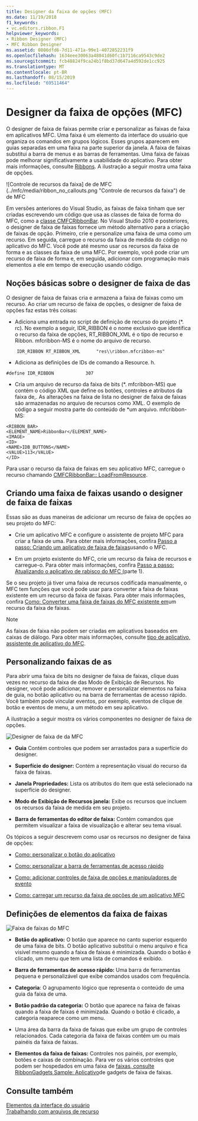 ```yaml
---
title: Designer da faixa de opções (MFC)
ms.date: 11/19/2018
f1_keywords:
- vc.editors.ribbon.F1
helpviewer_keywords:
- Ribbon Designer (MFC)
- MFC Ribbon Designer
ms.assetid: 0806dfd6-7d11-471a-99e1-4072852231f9
ms.openlocfilehash: 1634eee30063a48041d60fc1b7116ca9543c9de2
ms.sourcegitcommit: fcb48824f9ca24b1f8bd37d647a4d592de1cc925
ms.translationtype: MT
ms.contentlocale: pt-BR
ms.lasthandoff: 08/15/2019
ms.locfileid: "69511464"
---
```

# <a name="ribbon-designer-mfc"></a>Designer da faixa de opções (MFC)

O designer de faixa de faixas permite criar e personalizar as faixas de faixa em aplicativos MFC. Uma faixa é um elemento da interface do usuário que organiza os comandos em grupos lógicos. Esses grupos aparecem em guias separadas em uma faixa na parte superior da janela. A faixa de faixas substitui a barra de menus e as barras de ferramentas. Uma faixa de faixas pode melhorar significativamente a usabilidade do aplicativo. Para obter mais informações, consulte [Ribbons](/windows/win32/uxguide/cmd-ribbons). A ilustração a seguir mostra uma faixa de opções.

![Controle de recursos da faixa] de de MFC (../mfc/media/ribbon_no_callouts.png "Controle de recursos da faixa") de de MFC

Em versões anteriores do Visual Studio, as faixas de faixa tinham que ser criadas escrevendo um código que usa as classes de faixa de forma do MFC, como a [classe CMFCRibbonBar](../mfc/reference/cmfcribbonbar-class.md). No Visual Studio 2010 e posteriores, o designer de faixa de faixas fornece um método alternativo para a criação de faixas de opção. Primeiro, crie e personalize uma faixa de uma como um recurso. Em seguida, carregue o recurso da faixa de medida do código no aplicativo do MFC. Você pode até mesmo usar os recursos da faixa de forma e as classes da faixa de uma MFC. Por exemplo, você pode criar um recurso de faixa de forma e, em seguida, adicionar com programação mais elementos a ele em tempo de execução usando código.

## <a name="understanding-the-ribbon-designer"></a>Noções básicas sobre o designer de faixa de das

O designer de faixa de faixas cria e armazena a faixa de faixas como um recurso. Ao criar um recurso de faixa de opções, o designer de faixa de opções faz estas três coisas:

- Adiciona uma entrada no script de definição de recurso do projeto (*. rc). No exemplo a seguir, IDR_RIBBON é o nome exclusivo que identifica o recurso da faixa de opções, RT_RIBBON_XML é o tipo de recurso e Ribbon. mfcribbon-MS é o nome do arquivo de recurso.

```
    IDR_RIBBON RT_RIBBON_XML      "res\\ribbon.mfcribbon-ms"
```

- Adiciona as definições de IDs de comando a Resource. h.

```
#define IDR_RIBBON            307
```

- Cria um arquivo de recurso da faixa de bits (*. mfcribbon-MS) que contém o código XML que define os botões, controles e atributos da faixa de,. As alterações na faixa de lista no designer de faixa de faixas são armazenadas no arquivo de recursos como XML. O exemplo de código a seguir mostra parte do conteúdo de \*um arquivo. mfcribbon-MS:

```
<RIBBON_BAR>
<ELEMENT_NAME>RibbonBar</ELEMENT_NAME>
<IMAGE>
<ID>
<NAME>IDB_BUTTONS</NAME>
<VALUE>113</VALUE>
</ID>
```

Para usar o recurso da faixa de faixas em seu aplicativo MFC, carregue o recurso chamando [CMFCRibbonBar:: LoadFromResource](../mfc/reference/cmfcribbonbar-class.md#loadfromresource).

## <a name="creating-a-ribbon-by-using-the-ribbon-designer"></a>Criando uma faixa de faixas usando o designer de faixa de faixas

Essas são as duas maneiras de adicionar um recurso de faixa de opções ao seu projeto do MFC:

- Crie um aplicativo MFC e configure o assistente de projeto MFC para criar a faixa de uma. Para obter mais informações, confira [Passo a passo: Criando um aplicativo de faixa de faixas](../mfc/walkthrough-creating-a-ribbon-application-by-using-mfc.md)usando o MFC.

- Em um projeto existente do MFC, crie um recurso da faixa de recursos e carregue-o. Para obter mais informações, confira [Passo a passo: Atualizando o aplicativo de rabisco do MFC (](../mfc/walkthrough-updating-the-mfc-scribble-application-part-1.md)parte 1).

Se o seu projeto já tiver uma faixa de recursos codificada manualmente, o MFC tem funções que você pode usar para converter a faixa de faixas existente em um recurso da faixa de faixas. Para obter mais informações, confira [Como: Converter uma faixa de faixas do MFC existente em](../mfc/how-to-convert-an-existing-mfc-ribbon-to-a-ribbon-resource.md)um recurso da faixa de faixas.

> [!NOTE]
>  As faixas de faixa não podem ser criadas em aplicativos baseados em caixas de diálogo. Para obter mais informações, consulte [tipo de aplicativo, assistente de aplicativo do MFC](../mfc/reference/application-type-mfc-application-wizard.md).

## <a name="customizing-ribbons"></a>Personalizando faixas de as

Para abrir uma faixa de bits no designer de faixa de faixas, clique duas vezes no recurso da faixa de das Modo de Exibição de Recursos. No designer, você pode adicionar, remover e personalizar elementos na faixa de guia, no botão aplicativo ou na barra de ferramentas de acesso rápido. Você também pode vincular eventos, por exemplo, eventos de clique de botão e eventos de menu, a um método em seu aplicativo.

A ilustração a seguir mostra os vários componentes no designer de faixa de opções.

![Designer de faixa de da MFC](../mfc/media/ribbon_designer.png "Designer de faixa de da MFC")

- **Guia** Contém controles que podem ser arrastados para a superfície do designer.

- **Superfície do designer:** Contém a representação visual do recurso da faixa de faixas.

- **Janela Propriedades:** Lista os atributos do item que está selecionado na superfície do designer.

- **Modo de Exibição de Recursos janela:** Exibe os recursos que incluem os recursos da faixa de medida em seu projeto.

- **Barra de ferramentas do editor de faixa:** Contém comandos que permitem visualizar a faixa de visualização e alterar seu tema visual.

Os tópicos a seguir descrevem como usar os recursos no designer de faixa de opções:

- [Como: personalizar o botão do aplicativo](../mfc/how-to-customize-the-application-button.md)

- [Como: personalizar a barra de ferramentas de acesso rápido](../mfc/how-to-customize-the-quick-access-toolbar.md)

- [Como: adicionar controles de faixa de opções e manipuladores de evento](../mfc/how-to-add-ribbon-controls-and-event-handlers.md)

- [Como: carregar um recurso da faixa de opções de um aplicativo MFC](../mfc/how-to-load-a-ribbon-resource-from-an-mfc-application.md)

## <a name="definitions-of-ribbon-elements"></a>Definições de elementos da faixa de faixas

![Faixa de faixas do MFC](../mfc/media/ribbon.png "Faixa de faixas do MFC")

- **Botão do aplicativo:** O botão que aparece no canto superior esquerdo de uma faixa de bits. O botão aplicativo substitui o menu arquivo e fica visível mesmo quando a faixa de faixas é minimizada. Quando o botão é clicado, um menu que tem uma lista de comandos é exibido.

- **Barra de ferramentas de acesso rápido:** Uma barra de ferramentas pequena e personalizável que exibe comandos usados com frequência.

- **Categoria**: O agrupamento lógico que representa o conteúdo de uma guia da faixa de uma.

- **Botão padrão da categoria:** O botão que aparece na faixa de faixas quando a faixa de faixas é minimizada. Quando o botão é clicado, a categoria reaparece como um menu.

- Uma área da barra da faixa de faixas que exibe um grupo de controles relacionados. Cada categoria da faixa de faixas contém um ou mais painéis da faixa de faixas.

- **Elementos da faixa de faixas:** Controles nos painéis, por exemplo, botões e caixas de combinação. Para ver os vários controles que podem ser hospedados em uma faixa de [faixas, consulte RibbonGadgets Sample: Aplicativo](../overview/visual-cpp-samples.md)de gadgets de faixa de faixas.

## <a name="see-also"></a>Consulte também

[Elementos da interface do usuário](../mfc/user-interface-elements-mfc.md)<br/>
[Trabalhando com arquivos de recurso](../windows/working-with-resource-files.md)
